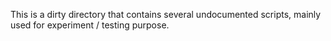 This is a dirty directory that contains several undocumented scripts, mainly used for experiment / testing purpose.